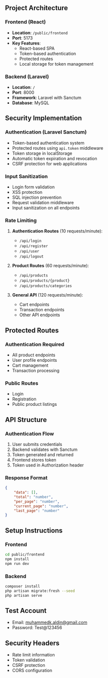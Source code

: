 ## Project Architecture

### Frontend (React)
- **Location**: `/public/frontend`
- **Port**: 5173
- **Key Features**:
  - React-based SPA
  - Token-based authentication
  - Protected routes
  - Local storage for token management

### Backend (Laravel)
- **Location**: `/`
- **Port**: 8000
- **Framework**: Laravel with Sanctum
- **Database**: MySQL

## Security Implementation

### Authentication (Laravel Sanctum)
- Token-based authentication system
- Protected routes using `api.token` middleware
- Token storage in localStorage
- Automatic token expiration and revocation
- CSRF protection for web applications

### Input Sanitization
- Login form validation
- XSS protection
- SQL injection prevention
- Request validation middleware
- Input sanitization on all endpoints

### Rate Limiting
1. **Authentication Routes** (10 requests/minute):
   - `/api/login`
   - `/api/register`
   - `/api/user`
   - `/api/logout`

2. **Product Routes** (60 requests/minute):
   - `/api/products`
   - `/api/products/{product}`
   - `/api/products/categories`

3. **General API** (120 requests/minute):
   - Cart endpoints
   - Transaction endpoints
   - Other API endpoints

## Protected Routes

### Authentication Required
- All product endpoints
- User profile endpoints
- Cart management
- Transaction processing

### Public Routes
- Login
- Registration
- Public product listings

## API Structure

### Authentication Flow
1. User submits credentials
2. Backend validates with Sanctum
3. Token generated and returned
4. Frontend stores token
5. Token used in Authorization header

### Response Format
```json
{
    "data": [],
    "total": "number",
    "per_page": "number",
    "current_page": "number",
    "last_page": "number"
}
```

## Setup Instructions

### Frontend 
```bash
cd public/frontend
npm install
npm run dev
```

### Backend
```bash
composer install
php artisan migrate:fresh --seed
php artisan serve
```

## Test Account
- Email: muhammedk.aldin@gmail.com
- Password: Test@123456

## Security Headers
- Rate limit information
- Token validation
- CSRF protection
- CORS configuration
